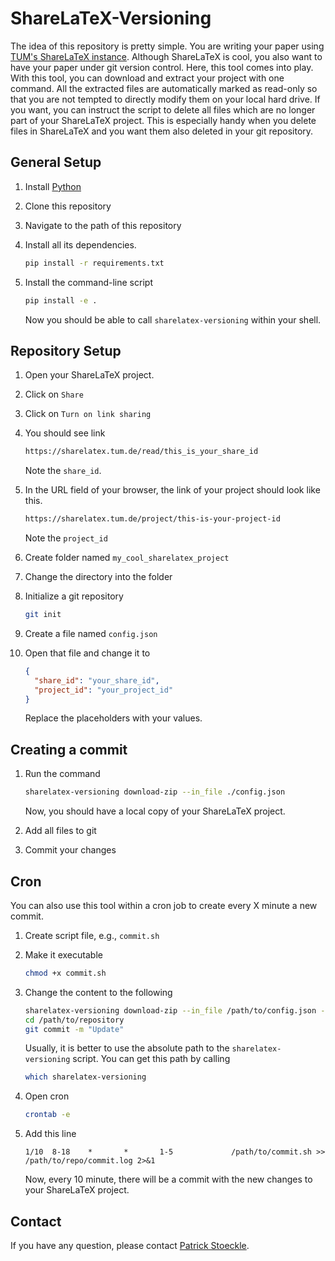 # ShareLaTeX-Versioning

The idea of this repository is pretty simple.
You are writing your paper using [TUM's ShareLaTeX instance](https://sharelatex.tum.de).
Although ShareLaTeX is cool, you also want to have your paper under git version control.
Here, this tool comes into play.
With this tool, you can download and extract your project with one command.
All the extracted files are automatically marked as read-only so that you are not tempted to directly modify them on your local hard drive.
If you want, you can instruct the script to delete all files which are no longer part of your ShareLaTeX project.
This is especially handy when you delete files in ShareLaTeX and you want them also deleted in your git repository.

## General Setup

1. Install [Python](https://www.python.org/downloads/)
2. Clone this repository
3. Navigate to the path of this repository
4. Install all its dependencies.

    ```bash
    pip install -r requirements.txt
    ```

5. Install the command-line script

    ```bash
    pip install -e .
    ```

    Now you should be able to call `sharelatex-versioning` within your shell.

## Repository Setup

1. Open your ShareLaTeX project.
2. Click on `Share`
3. Click on `Turn on link sharing`
4. You should see link

    ```bash
    https://sharelatex.tum.de/read/this_is_your_share_id
    ```

    Note the `share_id`.
5. In the URL field of your browser, the link of your project should look like this.

    ```bash
   https://sharelatex.tum.de/project/this-is-your-project-id
    ```

   Note the `project_id`
6. Create folder named `my_cool_sharelatex_project`
7. Change the directory into the folder
8. Initialize a git repository

    ```bash
    git init
    ```

9. Create a file named `config.json`
10. Open that file and change it to

    ```json
    {
      "share_id": "your_share_id",
      "project_id": "your_project_id"
    }
    ```

    Replace the placeholders with your values.

## Creating a commit

1. Run the command

    ```bash
    sharelatex-versioning download-zip --in_file ./config.json
    ```

    Now, you should have a local copy of your ShareLaTeX project.
2. Add all files to git
3. Commit your changes

## Cron

You can also use this tool within a cron job to create every X minute a new commit.

1. Create script file, e.g., `commit.sh`
2. Make it executable

    ```bash
    chmod +x commit.sh
    ```

3. Change the content to the following

    ```bash
    sharelatex-versioning download-zip --in_file /path/to/config.json --working_dir /path/to/repository
    cd /path/to/repository
    git commit -m "Update"
    ```

   Usually, it is better to use the absolute path to the `sharelatex-versioning` script.
   You can get this path by calling

   ```bash
   which sharelatex-versioning
   ```

4. Open cron

    ```bash
    crontab -e
    ```

5. Add this line

   ```cron
   1/10  8-18    *       *       1-5             /path/to/commit.sh >> /path/to/repo/commit.log 2>&1
   ```

    Now, every 10 minute, there will be a commit with the new changes to your ShareLaTeX project.

## Contact

If you have any question, please contact [Patrick Stoeckle](mailto:patrick.stoeckle@tum.de).

